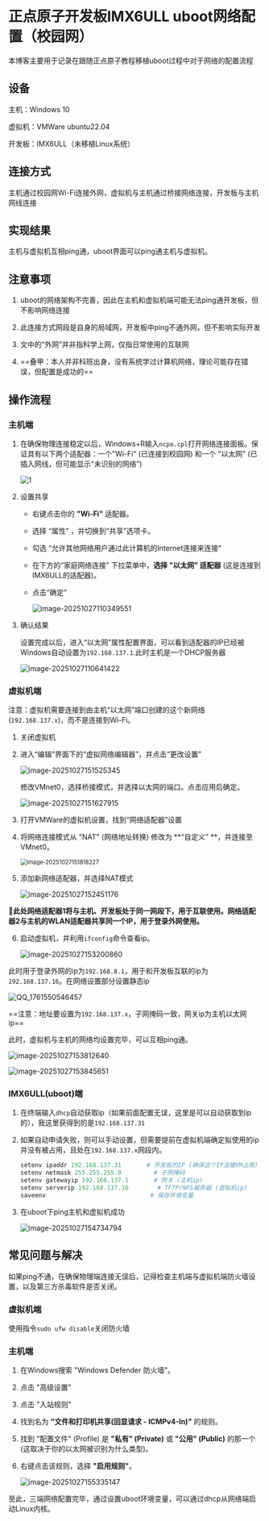 # 正点原子开发板IMX6ULL uboot网络配置（校园网）

本博客主要用于记录在跟随正点原子教程移植uboot过程中对于网络的配置流程

## 设备

主机：Windows 10

虚拟机：VMWare ubuntu22.04

开发板：IMX6ULL（未移植Linux系统）



## 连接方式

主机通过校园网Wi-Fi连接外网，虚拟机与主机通过桥接网络连接，开发板与主机网线连接



## 实现结果

主机与虚拟机互相ping通，uboot界面可以ping通主机与虚拟机。



## 注意事项

1. uboot的网络架构不完善，因此在主机和虚拟机端可能无法ping通开发板，但不影响网络连接

2. 此连接方式网段是自身的局域网，开发板中ping不通外网，但不影响实际开发

3. 文中的“外网”并非指科学上网，仅指日常使用的互联网

4. ==叠甲：本人并非科班出身，没有系统学过计算机网络，理论可能存在错误，但配置是成功的==

	

## 操作流程

### 主机端

1. 在确保物理连接稳定以后，Windows+R输入`ncpa.cpl`打开网络连接面板。保证具有以下两个适配器：一个"Wi-Fi" (已连接到校园网) 和一个 "以太网" (已插入网线，但可能显示“未识别的网络”)

	![1](assets/1.png)

2. 设置共享

	+ 右键点击你的 **"Wi-Fi"** 适配器。

	+ 选择 “属性” ，并切换到“共享”选项卡。

	+ 勾选 “允许其他网络用户通过此计算机的Internet连接来连接” 

	+ 在下方的“家庭网络连接” 下拉菜单中，**选择 "以太网" 适配器** (这是连接到IMX6ULL的适配器)。

	+ 点击“确定”

		![image-20251027110349551](assets/2.png)

3. 确认结果

	设置完成以后，进入“以太网”属性配置界面，可以看到适配器的IP已经被Windows自动设置为`192.168.137.1`.此时主机是一个DHCP服务器

	![image-20251027110641422](assets/3.png)

### 虚拟机端

注意：虚拟机需要连接到由主机“以太网”端口创建的这个新网络 (`192.168.137.x`)，而不是连接到Wi-Fi。

1. 关闭虚拟机

2. 进入“编辑”界面下的“虚拟网络编辑器”，并点击“更改设置”

	![image-20251027151525345](assets/4.png)

	修改VMnet0，选择桥接模式，并选择以太网的端口。点击应用后确定。

	![image-20251027151627915](assets/5.png)

3. 打开VMWare的虚拟机设置，找到“网络适配器”设置

4. 将网络连接模式从 "NAT" (网络地址转换) 修改为 **“自定义” **，并连接至VMnet0。

	<img src="assets/6.png" alt="image-20251027151818227" style="zoom:80%;" />

5. 添加新网络适配器，并选择NAT模式

	![image-20251027152451176](assets/7.png)

**:star2:此处网络适配器1将与主机、开发板处于同一网段下，用于互联使用。网络适配器2与主机的WLAN适配器共享同一个IP，用于登录外网使用。**

6. 启动虚拟机，并利用`ifconfig`命令查看ip。

	![image-20251027153200860](assets/8.png)

​	此时用于登录外网的ip为`192.168.8.1`，用于和开发板互联的ip为`192.168.137.16`。在网络设置部分设置静态ip

![QQ_1761550546457](assets/9.png)

==注意：地址要设置为`192.168.137.x`，子网掩码一致，网关ip为主机以太网ip==

此时，虚拟机与主机的网络均设置完毕，可以互相ping通。

![image-20251027153812640](assets/10.png)

![image-20251027153845651](assets/11.png)

### IMX6ULL(uboot)端

1. 在终端输入`dhcp`自动获取ip（如果前面配置无误，这里是可以自动获取到ip的），我这里获得到的是`192.168.137.31`

2. 如果自动申请失败，则可以手动设置，但需要提前在虚拟机端确定拟使用的ip并没有被占用，且处在`192.168.137.x`网段内。

	```powershell
	setenv ipaddr 192.168.137.31       # 开发板的IP (确保这个IP没被VM占用)
	setenv netmask 255.255.255.0         # 子网掩码
	setenv gatewayip 192.168.137.1       # 网关 (主机ip)
	setenv serverip 192.168.137.16        # TFTP/NFS服务器 (虚拟机ip)
	saveenv                             # 保存环境变量
	```

3. 在uboot下ping主机和虚拟机成功

	![image-20251027154734794](assets/12.png)

## 常见问题与解决

如果ping不通，在确保物理端连接无误后，记得检查主机端与虚拟机端防火墙设置，以及第三方杀毒软件是否关闭。

### 虚拟机端

使用指令`sudo ufw disable`关闭防火墙

### 主机端

1. 在Windows搜索 "Windows Defender 防火墙"。

2. 点击 "高级设置"

3. 点击 "入站规则"

4. 找到名为 **"文件和打印机共享(回显请求 - ICMPv4-In)"** 的规则。

5. 找到 "配置文件" (Profile) 是 **"私有" (Private)** 或 **"公用" (Public)** 的那一个 (这取决于你的以太网被识别为什么类型)。

6. 右键点击该规则，选择 **"启用规则"**。

	![image-20251027155335147](assets/13.png)

至此，三端网络配置完毕，通过设置uboot环境变量，可以通过dhcp从网络端启动Linux内核。
